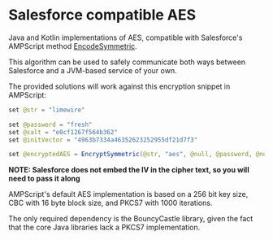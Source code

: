 # Salesforce compatible AES

Java and Kotlin implementations of AES, compatible with Salesforce's AMPScript method [EncodeSymmetric](https://ampscript.guide/encryptsymmetric).

This algorithm can be used to safely communicate both ways between Salesforce and a JVM-based service of your own.

The provided solutions will work against this encryption snippet in AMPScript:

```java
set @str = "limewire"

set @password = "fresh"
set @salt = "e0cf1267f564b362"
set @initVector = "4963b7334a46352623252955df21d7f3"

set @encryptedAES = EncryptSymmetric(@str, "aes", @null, @password, @null, @salt, @null, @initVector) 
```

**NOTE: Salesforce does not embed the IV in the cipher text, so you will need to pass it along**

AMPScript's default AES implementation is based on a 256 bit key size, CBC with 16 byte block size, and PKCS7 with 1000 iterations.

The only required dependency is the BouncyCastle library, given the fact that the core Java libraries lack a PKCS7 implementation.
